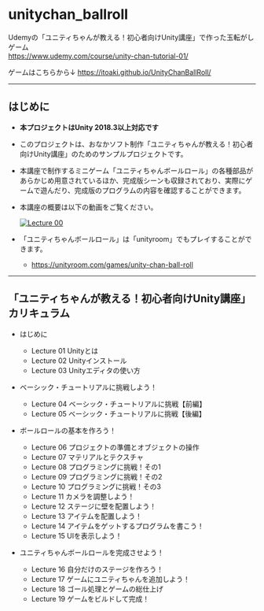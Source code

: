 # unitychan_ballroll
Udemyの「ユニティちゃんが教える！初心者向けUnity講座」で作った玉転がしゲーム  
https://www.udemy.com/course/unity-chan-tutorial-01/  

ゲームはこちらから↓
https://itoaki.github.io/UnityChanBallRoll/

--------------------------------------------------------------------------
## はじめに
- __本プロジェクトはUnity 2018.3以上対応です__
- このプロジェクトは、おなかソフト制作「ユニティちゃんが教える！初心者向けUnity講座」のためのサンプルプロジェクトです。

- 本講座で制作するミニゲーム「ユニティちゃんボールロール」の各種部品があらかじめ用意されているほか、完成版シーンも収録されており、実際にゲームで遊んだり、完成版のプログラムの内容を確認することができます。

- 本講座の概要は以下の動画をご覧ください。

  [![Lecture 00](https://img.youtube.com/vi/97-_OnbwF5M/0.jpg)](https://www.youtube.com/watch?v=97-_OnbwF5M)

- 「ユニティちゃんボールロール」は「unityroom」でもプレイすることができます。
  - https://unityroom.com/games/unity-chan-ball-roll

--------------------------------------------------------------------------
## 「ユニティちゃんが教える！初心者向けUnity講座」カリキュラム
- はじめに
  - Lecture 01 Unityとは
  - Lecture 02 Unityインストール
  - Lecture 03 Unityエディタの使い方


- ベーシック・チュートリアルに挑戦しよう！
  - Lecture 04 ベーシック・チュートリアルに挑戦【前編】
  - Lecture 05 ベーシック・チュートリアルに挑戦【後編】


- ボールロールの基本を作ろう！
  - Lecture 06 プロジェクトの準備とオブジェクトの操作
  - Lecture 07 マテリアルとテクスチャ
  - Lecture 08 プログラミングに挑戦！その1
  - Lecture 09 プログラミングに挑戦！その2
  - Lecture 10 プログラミングに挑戦！その3
  - Lecture 11 カメラを調整しよう！
  - Lecture 12 ステージに壁を配置しよう！
  - Lecture 13 アイテムを配置しよう！
  - Lecture 14 アイテムをゲットするプログラムを書こう！
  - Lecture 15 UIを表示しよう！


- ユニティちゃんボールロールを完成させよう！
  - Lecture 16 自分だけのステージを作ろう！
  - Lecture 17 ゲームにユニティちゃんを追加しよう！
  - Lecture 18 ゴール処理とゲームの総仕上げ
  - Lecture 19 ゲームをビルドして完成！
